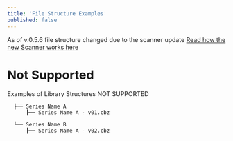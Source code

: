```yaml
---
title: 'File Structure Examples'
published: false
---
```


As of v.0.5.6 file structure changed due to the scanner update
[Read how the new Scanner works here](https://wiki.kavitareader.com/en/guides/misc/how-the-scanner-works)
# Not Supported
Examples of Library Structures NOT SUPPORTED
```Library Root
  ┠── Series Name A
      ┠── Series Name A - v01.cbz
      
  ┖── Series Name B
      ┠── Series Name A - v02.cbz
```
